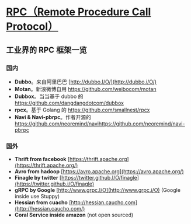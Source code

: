 # [RPC（Remote Procedure Call Protocol）](https://www.cnblogs.com/LBSer/p/4853234.html)



## 工业界的 RPC 框架一览

### 国内

- **Dubbo**。来自阿里巴巴 [http://dubbo.I/O/](http://dubbo.i/O/)
- **Motan**。新浪微博自用 https://github.com/weibocom/motan
- **Dubbox**。当当基于 dubbo 的 https://github.com/dangdangdotcom/dubbox
- **rpcx**。基于 Golang 的 https://github.com/smallnest/rpcx
- **Navi & Navi-pbrpc**。作者开源的 https://github.com/neoremind/navihttps://github.com/neoremind/navi-pbrpc

### 国外

- **Thrift from facebook** [https://thrift.apache.org](https://thrift.apache.org/)
- **Avro from hadoop** [https://avro.apache.org](https://avro.apache.org/)
- **Finagle by twitter** [https://twitter.github.I/O/finagle](https://twitter.github.i/O/finagle)
- **gRPC by Google** [http://www.grpc.I/O](http://www.grpc.i/O) (Google inside use Stuppy)
- **Hessian from cuacho** [http://hessian.caucho.com](http://hessian.caucho.com/)
- **Coral Service inside amazon** (not open sourced)



[^1]: 体系化认识RPC-https://www.infoq.cn/article/get-to-know-rpc/

